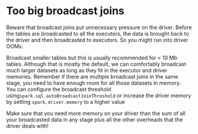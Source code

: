 # Too big broadcast joins

Beware that broadcast joins put unnecessary pressure on the driver.  Before the tables are broadcasted to all the executors, the data is brought back to the driver and then broadcasted to executors. So you might run into driver OOMs.  


Broadcast smaller tables but this is usually recommended for < 10 Mb tables. Although that is mostly the default, we can comfortably broadcast much larger datasets as long as they fit in the executor and driver memories. Remember if there are multiple broadcast joins in the same stage, you need to have enough room for all those datasets in memory.   
You can configure the broadcast threshold using```spark.sql.autoBroadcastJoinThreshold``` or increase the driver memory by setting ```spark.driver.memory``` to a higher value

Make sure that you need more memory on your driver than the sum of all your broadcasted data in any stage plus all the other overheads that the driver deals with!  

